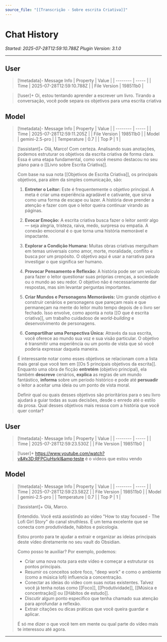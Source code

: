 ```yaml
---
source_file: "[[Transcrição - Sobre escrita Criativa]]"
---
```

# Chat History
*Started: 2025-07-28T12:59:10.788Z*
*Plugin Version: 3.1.0*

---

## User

> [!metadata]- Message Info
> | Property | Value |
> | -------- | ----- |
> | Time | 2025-07-28T12:59:10.788Z |
> | File Version | 198511b0 |

> [!user]+
> Oi, estou tentando aprender a escrever um livro. Tirando a conversação, você pode separa os objetivos para uma escrita criativa


## Model

> [!metadata]- Message Info
> | Property | Value |
> | -------- | ----- |
> | Time | 2025-07-28T12:59:11.205Z |
> | File Version | 198511b0 |
> | Model | gemini-2.5-pro |
> | Temperature | 0.7 |
> | Top P | 1 |

> [!assistant]+
> Olá, Marco! Com certeza. Analisando suas anotações, podemos estruturar os objetivos da escrita criativa de forma clara. Essa é uma etapa fundamental, como você mesmo destacou no seu plano para o [[Livro sobre Escrita Criativa]].
> 
> Com base na sua nota [[Objetivos de Escrita Criativa]], os principais objetivos, para além da simples comunicação, são:
> 
> 1.  **Entreter o Leitor:** Este é frequentemente o objetivo principal. A meta é criar uma experiência agradável e cativante, que sirva como uma forma de escape ou lazer. A história deve prender a atenção e fazer com que o leitor queira continuar virando as páginas.
> 
> 2.  **Evocar Emoção:** A escrita criativa busca fazer o leitor *sentir* algo — seja alegria, tristeza, raiva, medo, surpresa ou empatia. A conexão emocional é o que torna uma história memorável e impactante.
> 
> 3.  **Explorar a Condição Humana:** Muitas obras criativas mergulham em temas universais como amor, morte, moralidade, conflito e busca por um propósito. O objetivo aqui é usar a narrativa para investigar o que significa ser humano.
> 
> 4.  **Provocar Pensamento e Reflexão:** A história pode ser um veículo para fazer o leitor questionar suas próprias crenças, a sociedade ou o mundo ao seu redor. O objetivo não é necessariamente dar respostas, mas sim levantar perguntas importantes.
> 
> 5.  **Criar Mundos e Personagens Memoráveis:** Um grande objetivo é construir cenários e personagens que pareçam reais e que permaneçam na mente do leitor muito tempo depois de o livro ser fechado. Isso envolve, como aponta a nota [[O que é escrita criativa]], um trabalho cuidadoso de *world-building* e desenvolvimento de personagens.
> 
> 6.  **Compartilhar uma Perspectiva Única:** Através da sua escrita, você oferece ao mundo sua voz e sua visão particular. O objetivo é transmitir uma experiência ou um ponto de vista que só você poderia expressar daquela maneira.
> 
> É interessante notar como esses objetivos se relacionam com a lista mais geral que você tem em [[Os 5 principais objetivos da escrita]]. Enquanto uma obra de ficção **entretém** (objetivo principal), ela também **descreve** cenários, **explica** as regras de um mundo fantástico, **informa** sobre um período histórico e pode até **persuadir** o leitor a aceitar uma ideia ou um ponto de vista moral.
> 
> Definir qual ou quais desses objetivos são prioritários para o seu livro ajudará a guiar todas as suas decisões, desde o enredo até o estilo da prosa. Qual desses objetivos mais ressoa com a história que você quer contar?


## User

> [!metadata]- Message Info
> | Property | Value |
> | -------- | ----- |
> | Time | 2025-07-28T12:59:23.530Z |
> | File Version | 198511b0 |

> [!user]+
> https://www.youtube.com/watch?v&#x3D;RFPCjuHsrkI&amp;teste é o videos que estou vendo


## Model

> [!metadata]- Message Info
> | Property | Value |
> | -------- | ----- |
> | Time | 2025-07-28T12:59:23.582Z |
> | File Version | 198511b0 |
> | Model | gemini-2.5-pro |
> | Temperature | 0.7 |
> | Top P | 1 |

> [!assistant]+
> Olá, Marco.
> 
> Entendido. Você está assistindo ao vídeo &quot;How to stay focused - The Lofi Girl Story&quot; do canal struthless. É um tema excelente que se conecta com produtividade, hábitos e psicologia.
> 
> Estou pronto para te ajudar a extrair e organizar as ideias principais deste vídeo diretamente no seu vault do Obsidian.
> 
> Como posso te auxiliar? Por exemplo, podemos:
> 
> *   Criar uma nova nota para este vídeo e começar a estruturar os pontos principais.
> *   Resumir os conceitos sobre foco, &quot;deep work&quot; e como o ambiente (como a música lofi) influencia a concentração.
> *   Conectar as ideias do vídeo com suas notas existentes. Talvez você já tenha notas como [[Foco]], [[Produtividade]], [[Música e concentração]] ou [[Hábitos de estudo]].
> *   Discutir algum ponto específico que tenha chamado sua atenção para aprofundar a reflexão.
> *   Extrair citações ou dicas práticas que você queira guardar e aplicar.
> 
> É só me dizer o que você tem em mente ou qual parte do vídeo mais te interessou até agora.

--- 